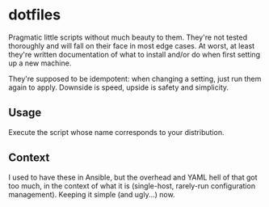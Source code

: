 # dotfiles

Pragmatic little scripts without much beauty to them.
They're not tested thoroughly and will fall on their face in most edge cases.
At worst, at least they're written documentation of what to install and/or do when first setting up a new machine.

They're supposed to be idempotent: when changing a setting, just run them again to apply.
Downside is speed, upside is safety and simplicity.

## Usage

Execute the script whose name corresponds to your distribution.

## Context

I used to have these in Ansible, but the overhead and YAML hell of that got too much, in the context of what it is (single-host, rarely-run configuration management).
Keeping it simple (and ugly...) now.
